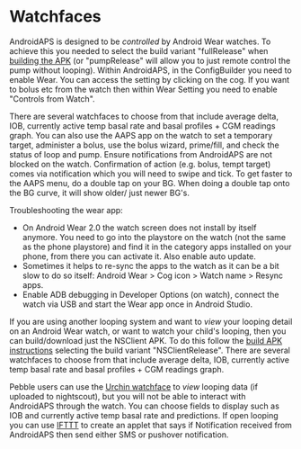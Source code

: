 # Watchfaces

AndroidAPS is designed to be *controlled* by Android Wear watches. To achieve this you needed to select the build variant "fullRelease" when [building the APK](../Installing-AndroidAPS/Building-APK.md) (or "pumpRelease" will allow you to just remote control the pump without looping). Within AndroidAPS, in the ConfigBuilder you need to enable Wear. You can access the setting by clicking on the cog. If you want to bolus etc from the watch then within Wear Setting you need to enable "Controls from Watch".

There are several watchfaces to choose from that include average delta, IOB, currently active temp basal rate and basal profiles + CGM readings graph. You can also use the AAPS app on the watch to set a temporary target, administer a bolus, use the bolus wizard, prime/fill, and check the status of loop and pump. Ensure notifications from AndroidAPS are not blocked on the watch. Confirmation of action (e.g. bolus, tempt target) comes via notification which you will need to swipe and tick. To get faster to the AAPS menu, do a double tap on your BG. When doing a double tap onto the BG curve, it will show older/ just newer BG's.

Troubleshooting the wear app:

* On Android Wear 2.0 the watch screen does not install by itself anymore. You need to go into the playstore on the watch (not the same as the phone playstore) and find it in the category apps installed on your phone, from there you can activate it. Also enable auto update. 
* Sometimes it helps to re-sync the apps to the watch as it can be a bit slow to do so itself: Android Wear > Cog icon > Watch name > Resync apps.
* Enable ADB debugging in Developer Options (on watch), connect the watch via USB and start the Wear app once in Android Studio.

If you are using another looping system and want to *view* your looping detail on an Android Wear watch, or want to watch your child's looping, then you can build/download just the NSClient APK. To do this follow the [build APK instructions](../Installing-AndroidAPS/Building-APK.md) selecting the build variant "NSClientRelease". There are several watchfaces to choose from that include average delta, IOB, currently active temp basal rate and basal profiles + CGM readings graph.

Pebble users can use the [Urchin watchface](https://github.com/mddub/urchin-cgm) to *view* looping data (if uploaded to nightscout), but you will not be able to interact with AndroidAPS through the watch. You can choose fields to display such as IOB and currently active temp basal rate and predictions. If open looping you can use [IFTTT](https://ifttt.com/) to create an applet that says if Notification received from AndroidAPS then send either SMS or pushover notification.